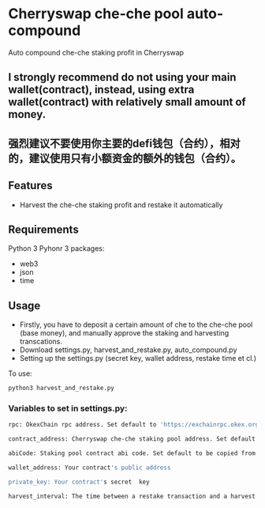 # Cherryswap che-che pool auto-compound
Auto compound che-che staking profit in Cherryswap
## I strongly recommend do not using your main wallet(contract), instead, using extra wallet(contract) with relatively small amount of money. 
## 强烈建议不要使用你主要的defi钱包（合约），相对的，建议使用只有小额资金的额外的钱包（合约）。

## Features

- Harvest the che-che staking profit and restake it automatically

## Requirements

Python 3
Pyhonr 3 packages:
- web3
- json
- time

## Usage
- Firstly, you have to deposit a certain amount of che to the che-che pool (base money), and manually approve the staking and harvesting transcations.
- Download settings.py, harvest_and_restake.py, auto_compound.py
- Setting up the settings.py (secret key, wallet address, restake time et cl.)

To use:
```sh
python3 harvest_and_restake.py
```


###  Variables to set in settings.py:
```sh
rpc: OkexChain rpc address. Set default to 'https://exchainrpc.okex.org'

contract_address: Cherryswap che-che staking pool address. Set default to '0x9Ab8BCf67fE8d8D2aD27D42Ec2A0fD5C206DAE60'

abiCode: Staking pool contract abi code. Set default to be copied from the contract in okexchain

wallet_address: Your contract's public address

private_key: Your contract's secret  key

harvest_interval: The time between a restake transaction and a harvest transaction (in minutes). Set default to 720 minutes
```

### 
